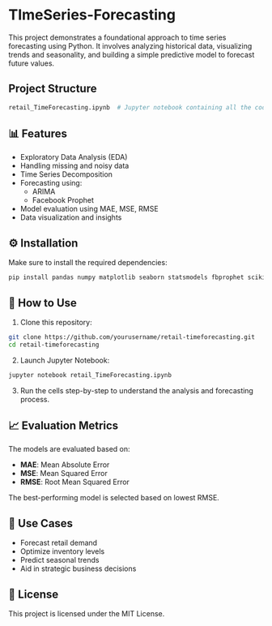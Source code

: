 # TImeSeries-Forecasting
This project demonstrates a foundational approach to time series forecasting using Python. It involves analyzing historical data, visualizing trends and seasonality, and building a simple predictive model to forecast future values.

## Project Structure

```bash
retail_TimeForecasting.ipynb  # Jupyter notebook containing all the code for data analysis and forecasting
```

## 📊 Features
* Exploratory Data Analysis (EDA)
* Handling missing and noisy data
* Time Series Decomposition
* Forecasting using:
   * ARIMA
   * Facebook Prophet
* Model evaluation using MAE, MSE, RMSE
* Data visualization and insights

## ⚙️ Installation
Make sure to install the required dependencies:

```bash
pip install pandas numpy matplotlib seaborn statsmodels fbprophet scikit-learn
```

## 🚀 How to Use
1. Clone this repository:

```bash
git clone https://github.com/yourusername/retail-timeforecasting.git
cd retail-timeforecasting
```

2. Launch Jupyter Notebook:

```bash
jupyter notebook retail_TimeForecasting.ipynb
```

3. Run the cells step-by-step to understand the analysis and forecasting process.

## 📈 Evaluation Metrics
The models are evaluated based on:
* **MAE**: Mean Absolute Error
* **MSE**: Mean Squared Error
* **RMSE**: Root Mean Squared Error

The best-performing model is selected based on lowest RMSE.

## 📌 Use Cases
* Forecast retail demand
* Optimize inventory levels
* Predict seasonal trends
* Aid in strategic business decisions

## 📄 License
This project is licensed under the MIT License.
